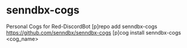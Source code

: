 # senndbx-cogs
Personal Cogs for Red-DiscordBot
[p]repo add senndbx-cogs https://github.com/senndbx/senndbx-cogs
[p]cog install senndbx-cogs <cog_name>